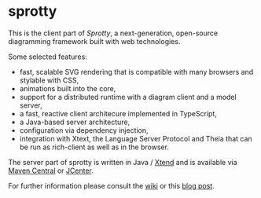 # sprotty

This is the client part of _Sprotty_, a next-generation, open-source diagramming framework built with web technologies. 

Some selected features:

* fast, scalable SVG rendering that is compatible with many browsers and stylable with CSS,
* animations built into the core,
* support for a distributed runtime with a diagram client and a model server,
* a fast, reactive client architecure implemented in TypeScript,
* a Java-based server architecture,
* configuration via dependency injection,
* integration with Xtext, the Language Server Protocol and Theia that can be run as rich-client as well as in the browser.

The server part of sprotty is written in Java / [Xtend](http://xtend-lang.org) and is available via [Maven Central](http://repo.maven.apache.org/maven2/org/eclipse/sprotty/) or [JCenter](http://jcenter.bintray.com/org/eclipse/sprotty/).

For further information please consult the [wiki](https://github.com/theia-ide/sprotty/wiki) or this [blog post](http://typefox.io/sprotty-a-web-based-diagramming-framework).
